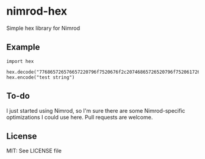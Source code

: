 nimrod-hex
==========

Simple hex library for Nimrod

## Example
	import hex
	
	hex.decode("776865726576657220796f7520676f2c20746865726520796f7520617265")
	hex.encode("test string")

## To-do
I just started using Nimrod, so I'm sure there are some Nimrod-specific optimizations I could use here.  Pull requests are welcome.

## License
MIT: See LICENSE file
